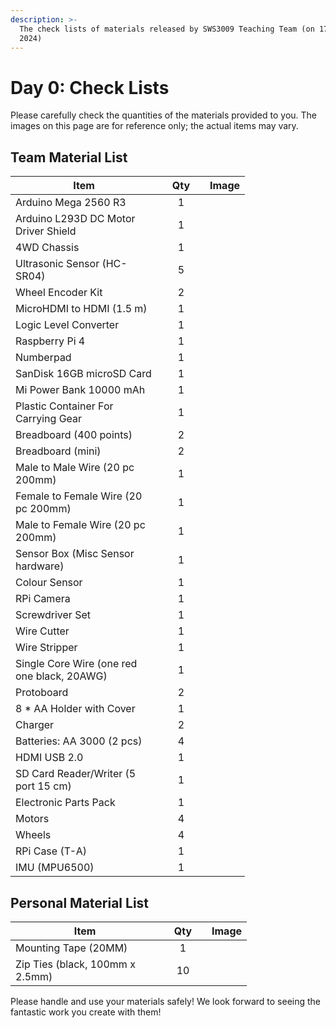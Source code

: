 ```yaml
---
description: >-
  The check lists of materials released by SWS3009 Teaching Team (on 17 June
  2024)
---
```


# Day 0: Check Lists

Please carefully check the quantities of the materials provided to you. The images on this page are for reference only; the actual items may vary.

## Team Material List

<table><thead><tr><th width="219">Item</th><th width="60" align="center">Qty</th><th align="center">Image</th></tr></thead><tbody><tr><td>Arduino Mega 2560 R3</td><td align="center">1</td><td align="center"><img src=".gitbook/assets/image (1) (1).png" alt="" data-size="original"></td></tr><tr><td>Arduino L293D DC Motor Driver Shield</td><td align="center">1</td><td align="center"><img src=".gitbook/assets/image (1) (1) (1).png" alt="" data-size="original"></td></tr><tr><td>4WD  Chassis</td><td align="center">1</td><td align="center"><img src=".gitbook/assets/image (2).png" alt="" data-size="original"></td></tr><tr><td>Ultrasonic Sensor (HC-SR04)</td><td align="center">5</td><td align="center"><img src=".gitbook/assets/image (3).png" alt="" data-size="original"></td></tr><tr><td>Wheel Encoder Kit</td><td align="center">2</td><td align="center"><img src=".gitbook/assets/image (4).png" alt="" data-size="original"></td></tr><tr><td>MicroHDMI to HDMI (1.5 m)</td><td align="center">1</td><td align="center"><img src=".gitbook/assets/image (5).png" alt="" data-size="original"></td></tr><tr><td>Logic Level Converter</td><td align="center">1</td><td align="center"><img src=".gitbook/assets/image (6).png" alt="" data-size="original"></td></tr><tr><td>Raspberry Pi 4</td><td align="center">1</td><td align="center"><img src=".gitbook/assets/image (7).png" alt="" data-size="original"></td></tr><tr><td>Numberpad</td><td align="center">1</td><td align="center"><img src=".gitbook/assets/image (8).png" alt="" data-size="original"></td></tr><tr><td>SanDisk 16GB microSD Card</td><td align="center">1</td><td align="center"><img src=".gitbook/assets/1718352503142.png" alt="" data-size="original"></td></tr><tr><td>Mi Power Bank 10000 mAh</td><td align="center">1</td><td align="center"><img src=".gitbook/assets/image (10).png" alt="" data-size="original"></td></tr><tr><td>Plastic Container For Carrying Gear</td><td align="center">1</td><td align="center"><img src=".gitbook/assets/image (12).png" alt="" data-size="original"></td></tr><tr><td>Breadboard (400 points)</td><td align="center">2</td><td align="center"><img src=".gitbook/assets/image (14).png" alt="" data-size="original"></td></tr><tr><td>Breadboard (mini)</td><td align="center">2</td><td align="center"><img src=".gitbook/assets/image (15).png" alt="" data-size="original"></td></tr><tr><td>Male to Male Wire (20 pc 200mm)</td><td align="center">1</td><td align="center"><img src=".gitbook/assets/image (16).png" alt="" data-size="original"></td></tr><tr><td>Female to Female Wire (20 pc 200mm)</td><td align="center">1</td><td align="center"><img src=".gitbook/assets/image (17).png" alt="" data-size="original"></td></tr><tr><td>Male to Female Wire (20 pc 200mm)</td><td align="center">1</td><td align="center"><img src=".gitbook/assets/image (18).png" alt="" data-size="original"></td></tr><tr><td>Sensor Box (Misc Sensor hardware)</td><td align="center">1</td><td align="center"><img src=".gitbook/assets/image (19).png" alt="" data-size="original"></td></tr><tr><td>Colour Sensor</td><td align="center">1</td><td align="center"><img src=".gitbook/assets/image (22).png" alt="" data-size="original"></td></tr><tr><td>RPi Camera</td><td align="center">1</td><td align="center"><img src=".gitbook/assets/image (23).png" alt="" data-size="original"></td></tr><tr><td>Screwdriver Set</td><td align="center">1</td><td align="center"><img src=".gitbook/assets/image (24).png" alt="" data-size="original"></td></tr><tr><td>Wire Cutter</td><td align="center">1</td><td align="center"><img src=".gitbook/assets/image (27).png" alt="" data-size="original"></td></tr><tr><td>Wire  Stripper</td><td align="center">1</td><td align="center"><img src=".gitbook/assets/image (25).png" alt="" data-size="original"></td></tr><tr><td>Single Core Wire (one red one black, 20AWG)</td><td align="center">1</td><td align="center"><img src=".gitbook/assets/image (30).png" alt="" data-size="original"></td></tr><tr><td>Protoboard</td><td align="center">2</td><td align="center"><img src=".gitbook/assets/image (33).png" alt="" data-size="original"></td></tr><tr><td>8 * AA Holder with Cover</td><td align="center">1</td><td align="center"><img src=".gitbook/assets/image (34).png" alt="" data-size="original"></td></tr><tr><td>Charger</td><td align="center">2</td><td align="center"><img src=".gitbook/assets/image (35).png" alt="" data-size="original"></td></tr><tr><td>Batteries: AA 3000 (2 pcs)</td><td align="center">4</td><td align="center"><img src=".gitbook/assets/image (36).png" alt="" data-size="original"></td></tr><tr><td>HDMI USB 2.0</td><td align="center">1</td><td align="center"><img src=".gitbook/assets/image (37).png" alt="" data-size="original"></td></tr><tr><td>SD Card Reader/Writer (5 port 15 cm)</td><td align="center">1</td><td align="center"><img src=".gitbook/assets/image (39).png" alt="" data-size="original"></td></tr><tr><td>Electronic Parts Pack</td><td align="center">1</td><td align="center"><img src=".gitbook/assets/image (40).png" alt="" data-size="original"></td></tr><tr><td>Motors</td><td align="center">4</td><td align="center"><img src=".gitbook/assets/image (41).png" alt="" data-size="original"></td></tr><tr><td>Wheels</td><td align="center">4</td><td align="center"><img src=".gitbook/assets/image (42).png" alt="" data-size="original"></td></tr><tr><td>RPi Case (T-A)</td><td align="center">1</td><td align="center"><img src=".gitbook/assets/image (43).png" alt="" data-size="original"></td></tr><tr><td>IMU (MPU6500)</td><td align="center">1</td><td align="center"><img src=".gitbook/assets/image (44).png" alt="" data-size="original"></td></tr></tbody></table>

## Personal Material List

<table><thead><tr><th width="222">Item</th><th width="60" align="center">Qty</th><th align="center">Image</th></tr></thead><tbody><tr><td>Mounting Tape (20MM)</td><td align="center">1</td><td align="center"><img src=".gitbook/assets/image (45).png" alt="" data-size="original"></td></tr><tr><td>Zip Ties (black, 100mm x 2.5mm)</td><td align="center">10</td><td align="center"><img src=".gitbook/assets/image (47).png" alt="" data-size="original"></td></tr></tbody></table>

Please handle and use your materials safely! We look forward to seeing the fantastic work you create with them!
